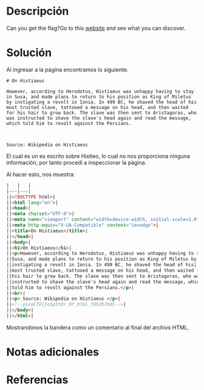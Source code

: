 # **Descripción**

Can you get the flag?Go to this [website](http://saturn.picoctf.net:64952/) and see what you can discover.
# **Solución**

Al ingresar a la página encontramos lo siguiente.

```
# On Histiaeus

However, according to Herodotus, Histiaeus was unhappy having to stay in Susa, and made plans to return to his position as King of Miletus by instigating a revolt in Ionia. In 499 BC, he shaved the head of his most trusted slave, tattooed a message on his head, and then waited for his hair to grow back. The slave was then sent to Aristagoras, who was instructed to shave the slave's head again and read the message, which told him to revolt against the Persians.

  

Source: Wikipedia on Histiaeus
```

El cual es un es escrito sobre Histieo, lo cual no nos proporciona ninguna información, por tanto procedí a inspeccionar la página.

Al hacer esto, nos muestra:

```HTML
|   |   |
|---|---|
||<!DOCTYPE html>|
||<html lang="en">|
||<head>|
||<meta charset="UTF-8">|
||<meta name="viewport" content="width=device-width, initial-scale=1.0">|
||<meta http-equiv="X-UA-Compatible" content="ie=edge">|
||<title>On Histiaeus</title>|
||</head>|
||<body>|
||<h1>On Histiaeus</h1>|
||<p>However, according to Herodotus, Histiaeus was unhappy having to stay in|
||Susa, and made plans to return to his position as King of Miletus by|
||instigating a revolt in Ionia. In 499 BC, he shaved the head of his|
||most trusted slave, tattooed a message on his head, and then waited for|
||his hair to grow back. The slave was then sent to Aristagoras, who was|
||instructed to shave the slave's head again and read the message, which|
||told him to revolt against the Persians.</p>|
||<br>|
||<p> Source: Wikipedia on Histiaeus </p>|
||<!--picoCTF{1n5p3t0r_0f_h7ml_fd5d57bd}-->|
||</body>|
||</html>|
```

Mostrandonos la bandera como un comentario al final del archivo HTML.
# **Notas adicionales**


# **Referencias**